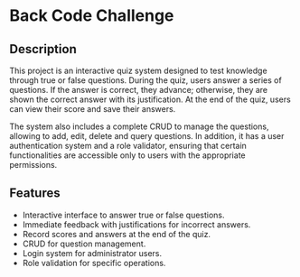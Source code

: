 # Back Code Challenge
## Description

This project is an interactive quiz system designed to test knowledge through true or false questions. During the quiz, users answer a series of questions. If the answer is correct, they advance; otherwise, they are shown the correct answer with its justification. At the end of the quiz, users can view their score and save their answers.

The system also includes a complete CRUD to manage the questions, allowing to add, edit, delete and query questions. In addition, it has a user authentication system and a role validator, ensuring that certain functionalities are accessible only to users with the appropriate permissions.

## Features

- Interactive interface to answer true or false questions.
- Immediate feedback with justifications for incorrect answers.
- Record scores and answers at the end of the quiz.
- CRUD for question management.
- Login system for administrator users.
- Role validation for specific operations.
